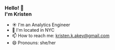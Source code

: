 ### Hello! 👋 <br> I'm Kristen

<!-- - 📊 I'm a data analyst
- 🔭 I’m currently working on data viz, geospatial, and web scraping projects -->
- ☀️ I'm an Analytics Engineer
- :city_sunrise: I'm located in NYC
- 📫 How to reach me: kristen.k.akey@gmail.com
- 😄 Pronouns: she/her

<!-- <br> -->

<!-- ![Kristen's GitHub stats](https://github-readme-stats.vercel.app/api?username=kkakey&show_icons=true&theme=tokyonight) -->


<!--
**kkakey/kkakey** is a ✨ _special_ ✨ repository because its `README.md` (this file) appears on your GitHub profile.

Here are some ideas to get you started:

- 🔭 I’m currently working on ...
- 🌱 I’m currently learning ...
- 👯 I’m looking to collaborate on ...
- 🤔 I’m looking for help with ...
- 💬 Ask me about ...
- 📫 How to reach me: ...
- 😄 Pronouns: ...
- ⚡ Fun fact: ...
-->
